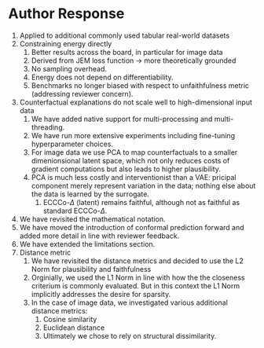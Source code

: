 # Author Response

1. Applied to additional commonly used tabular real-world datasets
2. Constraining energy directly
   1. Better results across the board, in particular for image data
   2. Derived from JEM loss function -> more theoretically grounded
   3. No sampling overhead.
   4. Energy does not depend on differentiability.
   5. Benchmarks no longer biased with respect to unfaithfulness metric (addressing reviewer concern).
3. Counterfactual explanations do not scale well to high-dimensional input data
   1. We have added native support for multi-processing and multi-threading.
   2. We have run more extensive experiments including fine-tuning hyperparameter choices.
   3. For image data we use PCA to map counterfactuals to a smaller dimenionsional latent space, which not only reduces costs of gradient computations but also leads to higher plausibility.
   4. PCA is much less costly and interventionist than a VAE: pricipal component merely represent variation in the data; nothing else about the data is learned by the surrogate. 
      1. ECCCo-$\Delta$ (latent) remains faithful, although not as faithful as standard ECCCo-$\Delta$.
4. We have revisited the mathematical notation.
5. We have moved the introduction of conformal prediction forward and added more detail in line with reviewer feedback.
6. We have extended the limitations section. 
7. Distance metric
   1. We have revisited the distance metrics and decided to use the L2 Norm for plausibility and faithfulness
   2. Orginially, we used the L1 Norm in line with how the the closeness criterium is commonly evaluated. But in this context the L1 Norm implicitly addresses the desire for sparsity.
   3. In the case of image data, we investigated various additional distance metrics:
      1. Cosine similarity
      2. Euclidean distance
      3. Ultimately we chose to rely on structural dissimilarity.
   